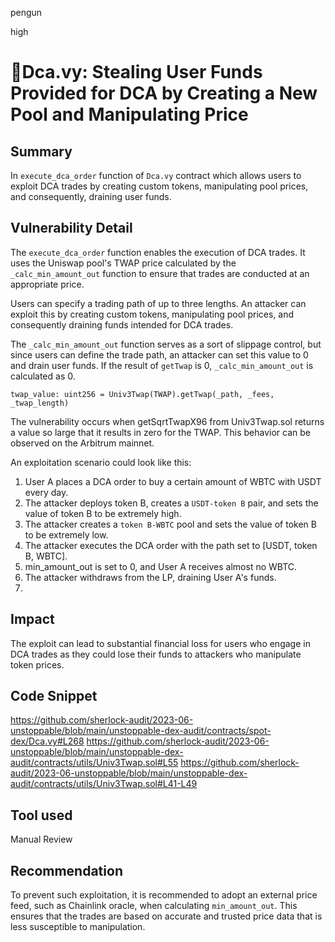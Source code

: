 pengun

high

# Dca.vy: Stealing User Funds Provided for DCA by Creating a New Pool and Manipulating Price

## Summary
In `execute_dca_order` function of `Dca.vy` contract which allows users to exploit DCA trades by creating custom tokens, manipulating pool prices, and consequently, draining user funds.

## Vulnerability Detail
The `execute_dca_order` function enables the execution of DCA trades. It uses the Uniswap pool's TWAP price calculated by the `_calc_min_amount_out` function to ensure that trades are conducted at an appropriate price.

Users can specify a trading path of up to three lengths. An attacker can exploit this by creating custom tokens, manipulating pool prices, and consequently draining funds intended for DCA trades.

The `_calc_min_amount_out` function serves as a sort of slippage control, but since users can define the trade path, an attacker can set this value to 0 and drain user funds. If the result of `getTwap` is 0, `_calc_min_amount_out` is calculated as 0.

```vyper
twap_value: uint256 = Univ3Twap(TWAP).getTwap(_path, _fees, _twap_length)
```

The vulnerability occurs when getSqrtTwapX96 from Univ3Twap.sol returns a value so large that it results in zero for the TWAP. This behavior can be observed on the Arbitrum mainnet.

An exploitation scenario could look like this:

1. User A places a DCA order to buy a certain amount of WBTC with USDT every day.
2. The attacker deploys token B, creates a `USDT-token B` pair, and sets the value of token B to be extremely high.
3. The attacker creates a `token B-WBTC` pool and sets the value of token B to be extremely low.
4. The attacker executes the DCA order with the path set to [USDT, token B, WBTC].
5. min_amount_out is set to 0, and User A receives almost no WBTC.
6. The attacker withdraws from the LP, draining User A's funds.
7. 
## Impact
The exploit can lead to substantial financial loss for users who engage in DCA trades as they could lose their funds to attackers who manipulate token prices.

## Code Snippet
https://github.com/sherlock-audit/2023-06-unstoppable/blob/main/unstoppable-dex-audit/contracts/spot-dex/Dca.vy#L268
https://github.com/sherlock-audit/2023-06-unstoppable/blob/main/unstoppable-dex-audit/contracts/utils/Univ3Twap.sol#L55
https://github.com/sherlock-audit/2023-06-unstoppable/blob/main/unstoppable-dex-audit/contracts/utils/Univ3Twap.sol#L41-L49
## Tool used

Manual Review

## Recommendation
To prevent such exploitation, it is recommended to adopt an external price feed, such as Chainlink oracle, when calculating `min_amount_out`. This ensures that the trades are based on accurate and trusted price data that is less susceptible to manipulation.